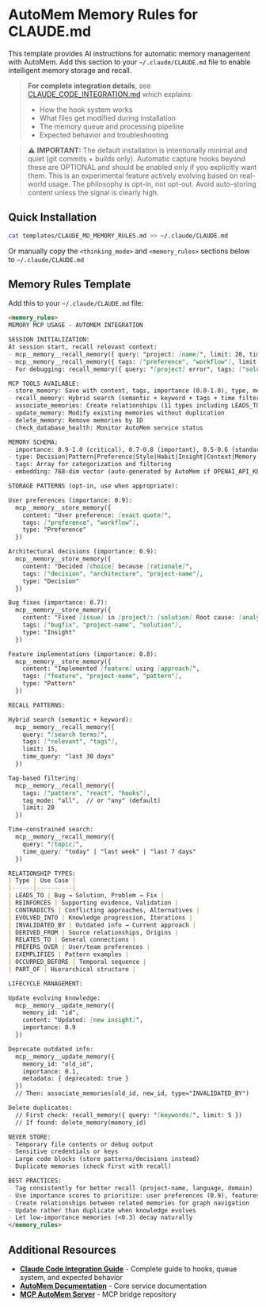 # AutoMem Memory Rules for CLAUDE.md

This template provides AI instructions for automatic memory management with AutoMem. Add this section to your `~/.claude/CLAUDE.md` file to enable intelligent memory storage and recall.

> **For complete integration details**, see [CLAUDE_CODE_INTEGRATION.md](CLAUDE_CODE_INTEGRATION.md) which explains:
> - How the hook system works
> - What files get modified during installation
> - The memory queue and processing pipeline
> - Expected behavior and troubleshooting

> ⚠️ **IMPORTANT:** The default installation is intentionally minimal and quiet (git commits + builds only). Automatic capture hooks beyond these are OPTIONAL and should be enabled only if you explicitly want them. This is an experimental feature actively evolving based on real-world usage. The philosophy is opt-in, not opt-out. Avoid auto-storing content unless the signal is clearly high.

## Quick Installation

```bash
cat templates/CLAUDE_MD_MEMORY_RULES.md >> ~/.claude/CLAUDE.md
```

Or manually copy the `<thinking_mode>` and `<memory_rules>` sections below to `~/.claude/CLAUDE.md`

## Memory Rules Template

Add this to your `~/.claude/CLAUDE.md` file:

```markdown
<memory_rules>
MEMORY MCP USAGE - AUTOMEM INTEGRATION

SESSION INITIALIZATION:
At session start, recall relevant context:
- mcp__memory__recall_memory({ query: "project: [name]", limit: 20, time_query: "last 7 days" })
- mcp__memory__recall_memory({ tags: ["preference", "workflow"], limit: 30 })
- For debugging: recall_memory({ query: "[project] error", tags: ["solution"], time_query: "last 24 hours" })

MCP TOOLS AVAILABLE:
- store_memory: Save with content, tags, importance (0.0-1.0), type, metadata
- recall_memory: Hybrid search (semantic + keyword + tags + time filters)
- associate_memories: Create relationships (11 types including LEADS_TO, REINFORCES, CONTRADICTS)
- update_memory: Modify existing memories without duplication
- delete_memory: Remove memories by ID
- check_database_health: Monitor AutoMem service status

MEMORY SCHEMA:
- importance: 0.9-1.0 (critical), 0.7-0.8 (important), 0.5-0.6 (standard), <0.5 (minor)
- type: Decision|Pattern|Preference|Style|Habit|Insight|Context|Memory
- tags: Array for categorization and filtering
- embedding: 768-dim vector (auto-generated by AutoMem if OPENAI_API_KEY set)

STORAGE PATTERNS (opt-in, use when appropriate):

User preferences (importance: 0.9):
  mcp__memory__store_memory({
    content: "User preference: [exact quote]",
    tags: ["preference", "workflow"],
    type: "Preference"
  })

Architectural decisions (importance: 0.9):
  mcp__memory__store_memory({
    content: "Decided [choice] because [rationale]",
    tags: ["decision", "architecture", "project-name"],
    type: "Decision"
  })

Bug fixes (importance: 0.7):
  mcp__memory__store_memory({
    content: "Fixed [issue] in [project]: [solution] Root cause: [analysis]",
    tags: ["bugfix", "project-name", "solution"],
    type: "Insight"
  })

Feature implementations (importance: 0.8):
  mcp__memory__store_memory({
    content: "Implemented [feature] using [approach]",
    tags: ["feature", "project-name", "pattern"],
    type: "Pattern"
  })

RECALL PATTERNS:

Hybrid search (semantic + keyword):
  mcp__memory__recall_memory({
    query: "[search terms]",
    tags: ["relevant", "tags"],
    limit: 15,
    time_query: "last 30 days"
  })

Tag-based filtering:
  mcp__memory__recall_memory({
    tags: ["pattern", "react", "hooks"],
    tag_mode: "all",  // or "any" (default)
    limit: 20
  })

Time-constrained search:
  mcp__memory__recall_memory({
    query: "[topic]",
    time_query: "today" | "last week" | "last 7 days"
  })

RELATIONSHIP TYPES:
| Type | Use Case |
|------|----------|
| LEADS_TO | Bug → Solution, Problem → Fix |
| REINFORCES | Supporting evidence, Validation |
| CONTRADICTS | Conflicting approaches, Alternatives |
| EVOLVED_INTO | Knowledge progression, Iterations |
| INVALIDATED_BY | Outdated info → Current approach |
| DERIVED_FROM | Source relationships, Origins |
| RELATES_TO | General connections |
| PREFERS_OVER | User/team preferences |
| EXEMPLIFIES | Pattern examples |
| OCCURRED_BEFORE | Temporal sequence |
| PART_OF | Hierarchical structure |

LIFECYCLE MANAGEMENT:

Update evolving knowledge:
  mcp__memory__update_memory({
    memory_id: "id",
    content: "Updated: [new insight]",
    importance: 0.9
  })

Deprecate outdated info:
  mcp__memory__update_memory({
    memory_id: "old_id",
    importance: 0.1,
    metadata: { deprecated: true }
  })
  // Then: associate_memories(old_id, new_id, type="INVALIDATED_BY")

Delete duplicates:
  // First check: recall_memory({ query: "[keywords]", limit: 5 })
  // If found: delete_memory(memory_id)

NEVER STORE:
- Temporary file contents or debug output
- Sensitive credentials or keys
- Large code blocks (store patterns/decisions instead)
- Duplicate memories (check first with recall)

BEST PRACTICES:
- Tag consistently for better recall (project-name, language, domain)
- Use importance scores to prioritize: user preferences (0.9), features (0.8), bugs (0.7)
- Create relationships between related memories for graph navigation
- Update rather than duplicate when knowledge evolves
- Let low-importance memories (<0.3) decay naturally
</memory_rules>
```

## Additional Resources

- **[Claude Code Integration Guide](CLAUDE_CODE_INTEGRATION.md)** - Complete guide to hooks, queue system, and expected behavior
- **[AutoMem Documentation](https://github.com/verygoodplugins/automem)** - Core service documentation
- **[MCP AutoMem Server](https://github.com/verygoodplugins/mcp-automem)** - MCP bridge repository
